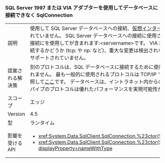### <a name="sqlconnection-can-no-longer-connect-to-sql-server-1997-or-databases-using-the-via-adapter"></a>SQL Server 1997 または VIA アダプターを使用してデータベースに接続できなく SqlConnection

|   |   |
|---|---|
|説明|使用して SQL Server データベースへの接続、[仮想インターフェイス アダプター (VIA) プロトコル](https://technet.microsoft.com/library/ms191229%28v=sql.105%29.aspx)現在サポートされていません。 SQL Server データベースへの接続に使用されるプロトコルは、接続文字列に表示されます。 VIA 接続にを使用してが含まれます:&lt;servername&gt;です。 VIA 以外のプロトコルを使用して、このアプリが SQL に接続するかどうか (tcp: や np: など)、重大な変更は検出されないし。また、SQL Server 7 (1997) への接続は現在サポートされていません。|
|提案される解決策|別のプロトコルは、SQL データベースに接続するために使用する必要がありますので、VIA プロトコルは推奨されません。 最も一般的に使用されるプロトコルは TCP/IP です。 TCP/IP プロトコルを有効にするための手順を参照して[ここ](https://msdn.microsoft.com/library/bb909712.aspx)です。 データベースは、イントラネット内からのみアクセスは、ネットワーク速度が遅い場合、共有パイプのプロトコルは優れたパフォーマンスを実現可能性があります。|
|スコープ|エッジ|
|Version|4.5|
|型|ランタイム|
|影響を受ける API|<ul><li><xref:System.Data.SqlClient.SqlConnection.%23ctor(System.String)?displayProperty=nameWithType></li><li><xref:System.Data.SqlClient.SqlConnection.%23ctor(System.String,System.Data.SqlClient.SqlCredential)?displayProperty=nameWithType></li></ul>|

